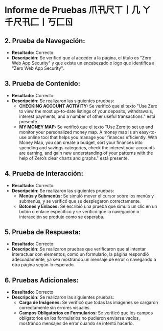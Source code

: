 # Informe de Pruebas  爪卂尺ㄒ丨几 ㄚ 千尺卂匚丨丂匚ㄖ

## 2. Prueba de Navegación:
   - **Resultado:** Correcto
   - **Descripción:** Se verificó que al acceder a la página, el título es "Zero Web App Security" y que existe un encabezado o logo que identifica a "Zero Web App Security".

## 3. Prueba de Contenido:
   - **Resultado:** Correcto
   - **Descripción:** Se realizaron las siguientes pruebas:
     - **CHECKING ACCOUNT ACTIVITY:** Se verificó que el texto "Use Zero to view the most up-to-date listings of your deposits, withdrawals, interest payments, and a number of other useful transactions." está presente.
     - **MY MONEY MAP:** Se verificó que el texto "Use Zero to set up and monitor your personalized money map. A money map is an easy-to-use online tool that helps you manage your finances efficiently. With Money Map, you can create a budget, sort your finances into spending and savings categories, check the interest your accounts are earning, and gain new understanding of your patterns with the help of Zero’s clear charts and graphs." está presente.

## 4. Prueba de Interacción:
   - **Resultado:** Correcto
   - **Descripción:** Se realizaron las siguientes pruebas:
     - **Menús y Submenús:** Se simuló mover el cursor sobre los menús y submenús, y se verificó que se desplegaron correctamente.
     - **Botones y Enlaces:** Se escribió una prueba que simuló un clic en un botón o enlace específico y se verificó que la navegación o interacción se produjo como se esperaba.

## 5. Prueba de Respuesta:
   - **Resultado:** Correcto
   - **Descripción:** Se realizaron pruebas que verificaron que al intentar interactuar con elementos, como un formulario, la página respondió adecuadamente, ya sea mostrando un mensaje de error o navegando a otra página según lo esperado.

## 6. Pruebas Adicionales:
   - **Resultado:** Correcto
   - **Descripción:** Se realizaron las siguientes pruebas:
     - **Carga de Imágenes:** Se verificó que todas las imágenes se cargaron correctamente sin errores visuales.
     - **Campos Obligatorios en Formularios:** Se verificó que los campos obligatorios en los formularios no pudieron enviarse vacíos, mostrando mensajes de error cuando se intentó hacerlo.

